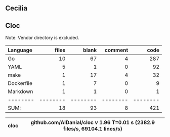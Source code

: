 ## Cecilia


## Cloc
Note: Vendor directory is excluded.

Language|files|blank|comment|code
:-------|-------:|-------:|-------:|-------:
Go|10|67|4|287
YAML|5|1|0|92
make|1|17|4|32
Dockerfile|1|7|0|9
Markdown|1|1|0|1
--------|--------|--------|--------|--------
SUM:|18|93|8|421


cloc|github.com/AlDanial/cloc v 1.96  T=0.01 s (2382.9 files/s, 69104.1 lines/s)
--- | ---
